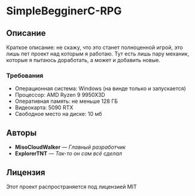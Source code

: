 # SimpleBegginerC-RPG
## Описание

Краткое описание: не скажу, что это станет полноценной игрой, это лишь пет проект над которым я работаю. Тут есть лишь пару механик, которые я пытаюсь доработать, а может и добавить новые.

### Требования
- Операционная система: Windows (на винде только и запускается)
- Процессор: AMD Ryzen 9 9950X3D
- Оперативная память: не меньше 128 ГБ
- Видеокарта: 5090 RTX
- Свободное место на диске: 10 мб

## Авторы

- **MisoCloudWalker** — *Главный разработчик* 
- **ExplorerTNT** — *Так-то он сам всё сделал*
## Лицензия

Этот проект распространяется под лицензией MIT
